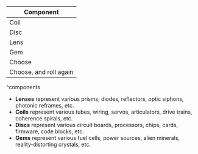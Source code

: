 
| Component |
| ---- |
| Coil |
| Disc |
| Lens |
| Gem |
| Choose |
| Choose, and roll again |
^components

- **Lenses** represent various prisms, diodes, reflectors, optic siphons, photonic reframes, etc.
- **Coils** represent various tubes, wiring, servos, articulators, drive trains, coherence spirals, etc.
- **Discs** represent various circuit boards, processors, chips, cards, firmware, code blocks, etc.
- **Gems** represent various fuel cells, power sources, alien minerals, reality-distorting crystals, etc.
